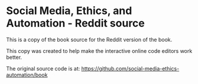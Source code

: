 # Social Media, Ethics, and Automation - Reddit source
This is a copy of the book source for the Reddit version of the book.

This copy was created to help make the interactive online code editors work better.

The original source code is at: https://github.com/social-media-ethics-automation/book